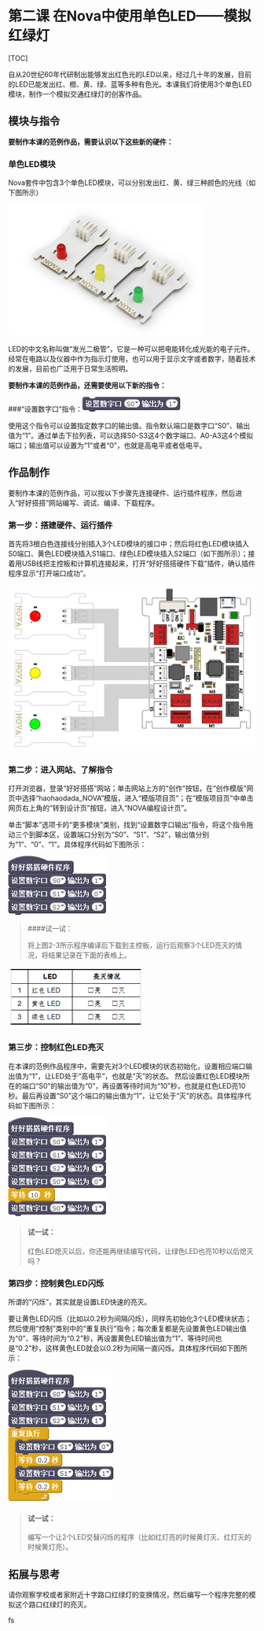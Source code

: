 # 第二课 在Nova中使用单色LED——模拟红绿灯

[TOC]

自从20世纪60年代研制出能够发出红色光的LED以来，经过几十年的发展，目前的LED已能发出红、橙、黄、绿、蓝等多种有色光。本课我们将使用3个单色LED模块，制作一个模拟交通红绿灯的创客作品。



## 模块与指令

**要制作本课的范例作品，需要认识以下这些新的硬件：**

### 单色LED模块

Nova套件中包含3个单色LED模块，可以分别发出红、黄、绿三种颜色的光线（如下图所示）

![](img/2-1.png)

LED的中文名称叫做“发光二极管”，它是一种可以把电能转化成光能的电子元件。经常在电路以及仪器中作为指示灯使用，也可以用于显示文字或者数字，随着技术的发展，目前也广泛用于日常生活照明。



**要制作本课的范例作品，还需要使用以下新的指令：**

###“设置数字口”指令：![](img/2a.png)

使用这个指令可以设置指定数字口的输出值。指令默认端口是数字口“S0”、输出值为“1”。通过单击下拉列表，可以选择S0-S3这4个数字端口、A0-A3这4个模拟端口；输出值可以设置为“1”或者“0”，也就是高电平或者低电平。



## 作品制作

要制作本课的范例作品，可以按以下步骤先连接硬件、运行插件程序，然后进入“好好搭搭”网站编写、调试、编译、下载程序。



### 第一步：搭建硬件、运行插件

首先将3根白色连接线分别插入3个LED模块的接口中；然后将红色LED模块插入S0端口、黄色LED模块插入S1端口、绿色LED模块插入S2端口（如下图所示）；接着用USB线把主控板和计算机连接起来，打开“好好搭搭硬件下载”插件，确认插件程序显示“打开端口成功”。

![](img/2-2.png)



### 第二步：进入网站、了解指令

打开浏览器，登录“好好搭搭”网站；单击网站上方的“创作”按钮，在“创作模版”网页中选择“haohaodada_NOVA”模版，进入“模版项目页”；在“模版项目页”中单击网页右上角的“转到设计页”按钮，进入“NOVA编程设计页”。

单击“脚本”选项卡的“更多模块”类别，找到“设置数字口输出”指令，将这个指令拖动三个到脚本区，设置端口分别为“S0”、“S1”、“S2”，输出值分别为“1”、“0”、“1”。具体程序代码如下图所示：

![](img/2-3.png)



> ####试一试：
>
> 将上图2-3所示程序编译后下载到主控板，运行后观察3个LED亮灭的情况，将结果记录在下面的表格上。

![](img/2-3-5.png)



### 第三步：控制红色LED亮灭

在本课的范例作品程序中，需要先对3个LED模块的状态初始化，设置相应端口输出值为“1”，让LED处于“高电平”，也就是“灭”的状态。
然后设置红色LED模块所在的端口“S0”的输出值为“0”，再设置等待时间为“10”秒，也就是红色LED亮10秒。最后再设置“S0”这个端口的输出值为“1”，让它处于“灭”的状态。具体程序代码如下图所示：

![](img/2-4.png)



> #### 试一试：
>
> 红色LED熄灭以后，你还能再继续编写代码，让绿色LED也亮10秒以后熄灭吗？



### 第四步：控制黄色LED闪烁

所谓的“闪烁”，其实就是设置LED快速的亮灭。

要让黄色LED闪烁（比如以0.2秒为间隔闪烁），同样先初始化3个LED模块状态；然后使用“控制”类别中的“重复执行”指令；每次重复都是先设置黄色LED输出值为“0”、等待时间为“0.2”秒，再设置黄色LED输出值为“1”、等待时间也是“0.2”秒，这样黄色LED就会以0.2秒为间隔一直闪烁。具体程序代码如下图所示：

![](img/2-5.png)



> #### 试一试：
>
> 编写一个让2个LED交替闪烁的程序（比如红灯亮的时候黄灯灭、红灯灭的时候黄灯亮）。



## 拓展与思考

请你观察学校或者家附近十字路口红绿灯的变换情况，然后编写一个程序完整的模拟这个路口红绿灯的亮灭。

fs